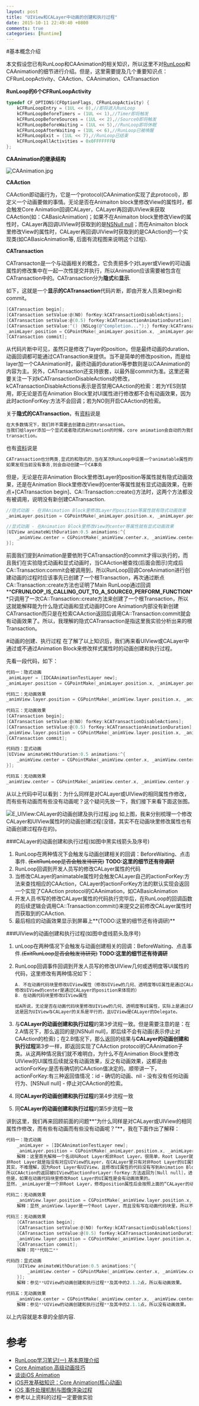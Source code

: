 ```yaml
---
layout: post
title: "UIView和CALayer中动画的创建和执行过程"
date: 2015-10-11 22:49:40 +0800
comments: true
categories: [Runtime]
---
```


<!--more-->

#基本概念介绍

本文假设您已有RunLoop和CAAnimation的相关知识，所以这里不对[RunLoop](http://blog.handy.wang/blog/2014/05/26/runloopxue-xi-bi-ji-1/)和CAAnimation的细节进行介绍。但是，这里需要提及几个重要知识点：CFRunLoopActivity、CAAction、CAAnimation、CATransaction

**RunLoop的6个CFRunLoopActivity**

```objectivec
typedef CF_OPTIONS(CFOptionFlags, CFRunLoopActivity) {
    kCFRunLoopEntry = (1UL << 0),//即将进入RunLoop
    kCFRunLoopBeforeTimers = (1UL << 1),//Timer即将触发
    kCFRunLoopBeforeSources = (1UL << 2),//Source0即将触发
    kCFRunLoopBeforeWaiting = (1UL << 5),//RunLoop即将休眠
    kCFRunLoopAfterWaiting = (1UL << 6),//RunLoop已被唤醒
    kCFRunLoopExit = (1UL << 7),//RunLoop已结束
    kCFRunLoopAllActivities = 0x0FFFFFFFU
};
```

**CAAnimation的继承结构**

![CAAnimation.jpg](https://raw.githubusercontent.com/Handy-Wang/Handy-Wang.github.io/source/source/_posts/img/uiview_calayer_animation_creation_caanimation_hierarchy.jpg)

**CAAction**

CAAction即动画行为，它是一个protocol(CAAnimation实现了此protocol)，即定义一个动画要做的事情。无论是否在Animaiton block里修改View的属性时，都会触发Core Animation回调CALayer，CALayer再回调UIView来获取CAAction(如：CABasicAnimation)；如果不在Animaiton block里修改View的属性时，CALayer再回调UIView时获取到的是[NSNull null](空CAAction)；而在Animaiton block里修改View的属性时，CALayer再回调UIView时获取到的是CAAction的一个实现类(如CABasicAnimation等, 后面有流程图来说明这个过程).

**CATransaction**

CATransacton是一个与动画相关的概念，它负责把多个对Layer或View的可动画属性的修改集中在一起一次性提交并执行，所以Animation应该需要被包含在CATransaction中的。CATransaction分为**隐式**和**显示**.

如下，这就是一个**显示的CATransaction**代码片断，即由开发人员来begin和commit。

```objectivec
[CATransaction begin];
[CATransaction setValue:@(NO) forKey:kCATransactionDisableActions];
[CATransaction setValue:@(0.5) forKey:kCATransactionAnimationDuration];
[CATransaction setValue:^() {NSLog(@"Completion...");} forKey:kCATransactionCompletionBlock];
_animLayer.position = CGPointMake(_animLayer.position.x, _animLayer.position.y - 10);
[CATransaction commit];
```
	
从代码片断中可见，虽然只是修改了layer的position，但是最终动画的duration、动画回调都可能通过CATransaction来提供。当不是简单的修改position，而是给layer加一个CAAnimation时，最终动画的duration等参数则是以CAAnimation的内容为主。另外，CATransaction还支持嵌套，以最外层commit为准。这里还需要关注一下对kCATransactionDisableActions的修改，kCATransactionDisableActions表示是否禁用CAAction的检索：若为YES则禁用，即无论是否在Animation Block里对UI属性进行修改都不会有动画效果，因为此时actionForKey:方法不会回调；若为NO则开启CAAction的检索。

关于**隐式的CATransaction**，有[资料](http://blog.csdn.net/yaozhuoyu/article/details/9533909)说是

```objectivec
在大多数情况下，我们并不需要去创建自己的transaction。
当我们给layer添加一个显式或者隐式的Animation的时候，core animation会自动的为我们创建一个隐式的
transaction。
```

也有[资料](http://geeklu.com/2012/09/animation-in-ios/)说是

```objectivec
CATransaction也分两类,显式的和隐式的,当在某次RunLoop中设置一个animatable属性的时候,
如果发现当前没有事务,则会自动创建一个CA事务
```

但是，无论是在非Animation Block里修改Layer的position等属性就有隐式动画效果，还是在Animation Block里修改View的center等属性就有显式动画效果，在断点+[CATransaction begin]、CA::Transaction::create()方法时，这两个方法都没有被调用，说明没有新创建CATransaction.

```objectivec
//隐式动画 - 在非Animation Block里修改Layer的position等属性就有隐式动画效果
_animLayer.position = CGPointMake(_animLayer.position.x, _animLayer.position.y - 10);

//显式动画 - 在Animation Block里修改View的center等属性就有显式动画效果
[UIView animateWithDuration:0.5 animations:^{
    _animView.center = CGPointMake(_animView.center.x, _animView.center.y - 10);
}];
```

前面我们提到Animation是要依附于CATransaction的commit才得以执行的，而且我们在实验隐式动画和显式动画时，当CAAction被查找(后面会图示)完成后CA::Transaction:commit会被调用到，所以RunLoop回调CoreAnimation进行创建动画的过程时应该事先已创建了一个根Transaction，再次通过断点CA::Transaction::create方法也证明了Main RunLoop通过回调**__CFRUNLOOP_IS_CALLING_OUT_TO_A_SOURCE0_PERFORM_FUNCTION__**只调用了一次CA::Transaction::create方法来创建了一个根Transaction，所以这就能解释能为什么隐式动画和显式动画时Core Animation内部没有新创建CATransaction而只是在检索CAAction返回后调用CA::Transaction:commit就会有动画效果了。所以，我理解的隐式CATransaction是指这里我实验分析出来的根Transaction。

#动画的创建、执行过程
在了解了以上知识后，我们再来看UIView或CALayer中通过或不通过Animation Block来修改样式属性时的动画创建和执行过程。

先看一段代码，如下：

```objectivec
代码一：隐式动画
_animLayer = [IDCAAnimationTestLayer new];
_animLayer.position = CGPointMake(_animLayer.position.x, _animLayer.position.y - 10);

代码二：无动画效果
_animView.layer.position = CGPointMake(_animView.layer.position.x, _animView.layer.position.y - 10);
    
代码三：无动画效果
[CATransaction begin];
[CATransaction setValue:@(NO) forKey:kCATransactionDisableActions];
[CATransaction setValue:@(0.5) forKey:kCATransactionAnimationDuration];
_animView.layer.position = CGPointMake(_animView.layer.position.x, _animView.layer.position.y - 10);
[CATransaction commit];

代码四：显式动画
[UIView animateWithDuration:0.5 animations:^{
    _animView.center = CGPointMake(_animView.center.x, _animView.center.y - 10);
}];

代码五：无动画效果
_animView.center = CGPointMake(_animView.center.x, _animView.center.y - 10);
```

从以上代码中可以看到：为什么同样是对CALayer或UIView的相同属性作修改，而有些有动画而有些没有动画呢？这个疑问先放一下，我们接下来看下面这张图。

![E_UIView:CALayer的动画创建及执行过程.jpg](https://raw.githubusercontent.com/Handy-Wang/Handy-Wang.github.io/source/source/_posts/img/uiview_calayer_animation_creation_callprocess.jpg)
如上图，我来分别梳理一个修改CALayer和UIView属性时的动画创建过程(没错，其实不在动画块里修改属性也有动画创建过程存在的)。

###CALayer的动画创建和执行过程(如图中黑实线箭头及序号)

1. RunLoop在两种情况下会触发与动画创建相关的回调：BeforeWaiting、点击事件. ~~(ExitRunLoop是否会触发待研究)~~ **TODO:这里的细节还有待调研**
2. RunLoop回调到开发人员写的修改CALayer属性的代码
3. 当修改CALayer的animatable属性时会触发CALayer自己的actionForKey:方法来查找相应的CAAction，CALayer的actionForKey方法的默认实现会返回一个实现了CAAction protocol的CAAnimation，如CABasicAnimation
4. 开发人员书写的修改CALayer属性的代码执行完毕后，在RunLoop的回调函数的后续逻辑会调用CA::Transaction:commit()来提交之前修改CALayer属性时而获取到的CAAction.
5. 最后相应的动画效果显示到屏幕上**(TODO:这里的细节还有待调研)**

###UIView的动画创建和执行过程(如图中虚线箭头及序号)


1. unLoop在两种情况下会触发与动画创建相关的回调：BeforeWaiting、点击事件.~~(ExitRunLoop是否会触发待研究)~~ **TODO:这里的细节还有待调研**
2. RunLoop回调事件回调到开发人员写的修改UIView几何或透明度等UI属性的代码，这里修改有两种情况如下：

	```objectivec
	A. 不在动画代码块里修改UIView属性（修改UIView的几何、透明度等UI属性是通过CALayer的对应属性修改来体现的，
	修改UIView的center是通过CALayer的position来体现的）
	B. 在动画代码块里修改UIView属性
	
	如A所说，无论是否在动画代码块里修改UIView的几何、透明度等UI属性，实际上是通过CALayer修改对应属性来完成的，
	这是因为UIView与CALayer的关系是平行的，且UIView是CALayer的Delegate。
	```

3. 与**CALayer的动画创建和执行过程**的第3步流程一致。但是需要注意的是：在2.A情况下，那么返回的是[NSNull null]，即后续不会有动画(表示停止对CAAction的检索)；在2.B情况下，那么返回的结果与**CALayer的动画创建和执行过程**第3步一样，即返回实现了CAAction protocol的CAAnimation子类。从这两种情况我们就不难明白，为什么不在Animation Block里修改UIView的UI属性后续就没有动画效果，反之有动画效果，这都是由actionForKey:是否有确切的CAAction值决定的。顺带讲一下，actionForKey:有三种返回值情况：id<CAAction> - 确切的动画、nil - 没有没有任何动画行为、[NSNull null] - 停止对CAAction的检索。
4. 同**CALayer的动画创建和执行过程**的第4步流程一致
5. 同**CALayer的动画创建和执行过程**的第5步流程一致

讲到这里，我们再来回顾前面的问题**“为什么同样是对CALayer或UIView的相同属性作修改，而有些有动画而有些没有动画呢？”**，我在下面作出了解释：

```objectivec
代码一：隐式动画
	_animLayer = [IDCAAnimationTestLayer new];
	_animLayer.position = CGPointMake(_animLayer.position.x, _animLayer.position.y - 10);
	解释：这里首先解释一个名词叫Root Layer和非Root Layer。很简单，Root Layer就是指有对应UIView的Layer，
非Root Layer就是指没有对应UIView的Layer，在CALayer里只有对非Root Layer的UI属性修改才会有隐式动画效果。
其实，不难理解，因为Root Layer有UIView，且修改UI属性的代码没有写到Animation Block里，
所以CAAction的返回被UIView的actionForLayer:forKey:方法返回为[Null null]，进一步回调到CALayer里actionForKey:的返回值为nil。
但是，如果在动画代码块里修改Root Layer的UI属性是会有动画效果的。
显然，_animLayer是一个非Root Layer，修改position属性后会按照上面的“CALayer的动画创建和执行过程”来执行，所以有动画效果。

代码二：无动画效果
	_animView.layer.position = CGPointMake(_animView.layer.position.x, _animView.layer.position.y - 10);
	解释：显然_animView.layer是一个Root Layer，而且没有写在动画代码块里，所以不会有隐式动画。
    
代码三：无动画效果
	[CATransaction begin];
	[CATransaction setValue:@(NO) forKey:kCATransactionDisableActions];
	[CATransaction setValue:@(0.5) forKey:kCATransactionAnimationDuration];
	_animView.layer.position = CGPointMake(_animView.layer.position.x, _animView.layer.position.y - 10);
	[CATransaction commit];
	解释：同**代码二**

代码四：显式动画
	[UIView animateWithDuration:0.5 animations:^{
	    _animView.center = CGPointMake(_animView.center.x, _animView.center.y - 10);
	}];
	解释：参见**UIView的动画创建和执行过程**及其中的2.1.2点，所以有动画效果。

代码五：无动画效果
	_animView.center = CGPointMake(_animView.center.x, _animView.center.y - 10);
	解释：参见**UIView的动画创建和执行过程**及其中的2.1.1点，所以没有动画效果。
```

以上内容就是本章的全部内容.

# 参考
* [RunLoop学习笔记(一) 基本原理介绍](http://blog.handy.wang/blog/2014/05/26/runloopxue-xi-bi-ji-1/)
* [Core Animation 高级动画技巧](http://blog.csdn.net/yaozhuoyu/article/details/9533909)
* [谈谈iOS Animation](http://geeklu.com/2012/09/animation-in-ios/)
* [iOS开发基础知识：Core Animation(核心动画)](http://www.jianshu.com/p/8c1c1697c0ce)
* [iOS 事件处理机制与图像渲染过程](http://mp.weixin.qq.com/s?__biz=MzAwNDY1ODY2OQ==&mid=400417748&idx=1&sn=0c5f6747dd192c5a0eea32bb4650c160&scene=4#wechat_redirect)
* 参考以上资料的过程一定要做实验

